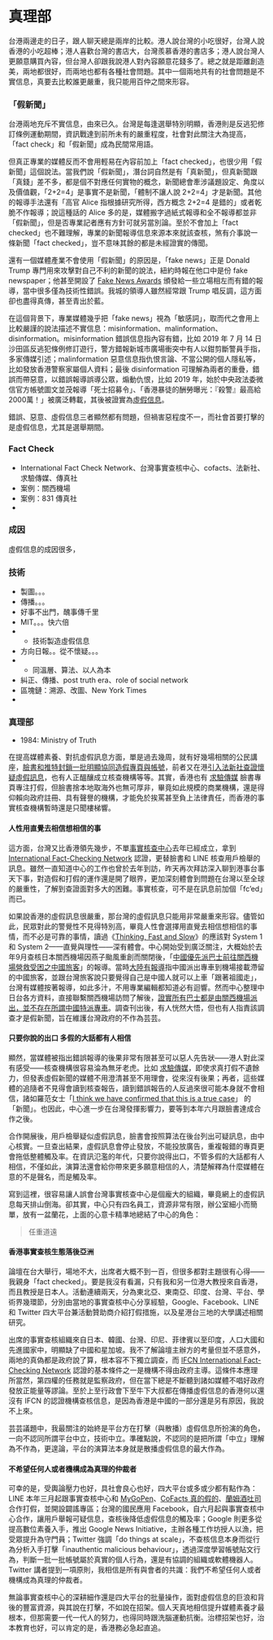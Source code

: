# 真理部

台港兩邊走的日子，跟人聊天總是兩岸的比較。港人說台灣的小吃很好，台灣人說香港的小吃超棒；港人喜歡台灣的書店大，台灣羨慕香港的書店多；港人說台灣人更願意購買內容，但台灣人卻跟我說港人對內容願意花錢多了。總之就是距離創造美，兩地都很好，而兩地也都有各種社會問題。其中一個兩地共有的社會問題是不實信息，真要去比較誰更嚴重，我只能用百仲之間來形容。

### 「假新聞」

台港兩地充斥不實信息，由來已久。台灣是每逢選舉特別明顯，香港則是反逃犯修訂條例運動期間，資訊戰達到前所未有的嚴重程度，社會對此關注大為提高，「fact check」和「假新聞」成為民間常用語。

但真正專業的媒體反而不會用輕易在內容前加上「fact checked」，也很少用「假新聞」這個說法。當我們說「假新聞」，潛台詞自然是有「真新聞」，但真新聞跟「真錢」差不多，都是個不對應任何實物的概念，新聞總會牽涉議題設定、角度以及價值觀，「2+2=4」是事實不是新聞，「體制不讓人說 2+2=4」才是新聞。其他的報導手法還有「高官 Alice 指根據研究所得，西方概念 2+2=4 是錯的」或者乾脆不作報導；說這種話的 Alice 多的是，媒體搬字過紙式報導和全不報導都並非「假新聞」，但是否專業記者應有方針可就另當別論。至於不會加上「fact checked」也不難理解，專業的新聞報導信息來源本來就該查核，煞有介事說一條新聞「fact checked」，豈不意味其餘的都是未經證實的傳聞。

還有一個媒體產業不會使用「假新聞」的原因是，「fake news」正是 Donald Trump 專門用來攻擊對自己不利的新聞的說法，紐約時報在他口中是份 fake newspaper；他甚至開設了 [Fake News Awards](https://en.wikipedia.org/wiki/Fake_News_Awards) 頒發給一些立場相左而有錯的報導，當中很多僅為技術性錯誤。我城的領導人雖然經常跟 Trump 唱反調，這方面卻也盡得真傳，甚至青出於藍。

在這個背景下，專業媒體幾乎把「fake news」視為「敏感詞」，取而代之會用上比較嚴謹的說法描述不實信息：misinformation、malinformation、disinformation。misinformation 錯誤信息指內容有錯，比如 2019 年 7 月 14 日沙田區反逃犯條例修訂遊行，警方錯報新城市廣場衝突中有人以鉗剪斷警員手指，多家傳媒引述；malinformation 惡意信息指仇恨言論、不當公開的個人隱私等，比如發放香港警察家屬個人資料；最後 disinformation 可理解為兩者的重疊，錯誤而帶惡意，以錯誤報導誤導公眾，煽動仇恨，比如 2019 年，始於中央政法委微信官方帳號圖文並茂報導「死士招募令」、「香港暴徒的酬勞曝光：『殺警』最高給2000萬！」被廣泛轉載，其後被證實為[虛假信息](https://tfc-taiwan.org.tw/articles/1248)。

錯誤、惡意、虛假信息三者顯然都有問題，但禍害惡程度不一，而社會首要打擊的是虛假信息，尤其是選舉期間。



### Fact Check

* International Fact Check Network、台灣事實查核中心、cofacts、法新社、求驗傳媒、傳真社
* 案例：關西機場
* 案例：831 傳真社
* 
### 成因

虛假信息的成因很多，



### 技術

* 製圖。。。
* 傳播。。。
* 好事不出門，醜事傳千里
* MIT。。。快六倍
* * 技術製造虛假信息
* 方向日報。。從不懷疑。。。
* * 同溫層、算法、以人為本
* 糾正、傳播、post truth era、role of social network
* 區塊鏈：溯源、改圖、New York Times
* 
### 真理部

* 1984: Ministry of Truth

在提高媒體素養、對抗虛假訊息方面，單是過去幾周，就有好幾場相關的公民講座，[臉書和推特封鎖一批明顯協同造假專頁與帳號](https://buzzorange.com/2019/08/20/twitter-and-facebook-deleted-some-chinese-accounts/)，前者又在港[引入法新社查證懷疑虛假訊息](https://inews.hket.com/article/2445269/Facebook%E5%9C%A8%E6%B8%AF%E5%BC%95%E5%85%A5Fact%20Check%E6%A9%9F%E5%88%B6%E3%80%80%E5%A4%A5%E6%B3%95%E6%96%B0%E7%A4%BE%E6%89%93%E6%93%8A%E5%81%87%E6%96%B0%E8%81%9E)，也有人正醞釀成立核查機構等等。其實，香港也有 [求驗傳媒](https://www.facebook.com/kauyim/) 臉書專頁專注打假，但臉書捨本地取海外也無可厚非，畢竟如此規模的商業機構，還是得仰賴向政府註冊、具有聲譽的機構，才能免於挨罵甚至負上法律責任，而香港的事實核查機構暫時還是只聞樓梯響。

#### 人性用直覺去相信想相信的事

這方面，台灣又比香港領先幾步，不單[事實核查中心](https://tfc-taiwan.org.tw/)去年已經成立，拿到[ International Fact-Checking Network](https://www.poynter.org/ifcn/) 認證，更替臉書和 LINE 核查用戶檢舉的訊息。雖然一直知道中心的工作也曾於去年到訪，昨天再次拜訪深入聊到港事台事天下事，對造假和打假的運作還是開了眼界，更加深刻體會到問題在台灣以至全球的嚴重性，了解到查證面對多大的困難。事實核查，可不是在訊息前加個「fc’ed」而已。

如果說香港的虛假訊息很嚴重，那台灣的虛假訊息只能用非常嚴重來形容。儘管如此，民眾對此的警覺性不見得特別高，畢竟人性會選擇用直覺去相信想相信的事情，而不必是可靠的事情，讀過《[Thinking, Fast and Slow](https://www.amazon.com/Thinking-Fast-Slow-Daniel-Kahneman-ebook/dp/B00555X8OA)》的應該對 System 1 和 System 2——直覺與理性——深有體會。中心開始受到廣泛關注，大概始於去年9月查核日本關西機場因燕子颱風重創而關閉後，「[中國優先派巴士前往關西機場營救受困之中國旅客](https://today.line.me/tw/pc/article/%E8%B7%9F%E7%A5%96%E5%9C%8B%E8%B5%B0+%E4%B8%AD%E4%BD%BF%E9%A4%A8%E6%8E%A5%E9%97%9C%E8%A5%BF%E5%8F%97%E5%9B%B0%E5%85%AC%E6%B0%91%EF%BC%9A%E5%8F%B0%E6%97%85%E5%AE%A2%E8%A6%BA%E5%BE%97%E8%87%AA%E5%B7%B1%E6%98%AF%E4%B8%AD%E5%9C%8B%E4%BA%BA%E4%B9%9F%E5%8F%AF%E4%B8%8A%E8%BB%8A-XZWQ89)」的報導。當時[大陸有報導](https://www.sohu.com/a/252159406_690878)指中國派出專車到機場接載滯留的中國旅客，並跟台灣旅客說只要覺得自己是中國人就可以上車「跟著祖國走」，台灣有媒體按著報導，如此多汁，不用專業編輯都知道必有迴響。然而中心整理中日台各方資料，直接聯繫關西機場訪問了解後，[證實所有巴士都是由關西機場派出，並不存在所謂中國特派專車](https://tfc-taiwan.org.tw/articles/150)。調查刊出後，有人恍然大悟，但也有人指責該調查才是假新聞，旨在維護台灣政府的不作為芸芸。

#### 只要你說的出口 多假的大話都有人相信

顯然，當媒體被指出錯誤報導的後果非常有限甚至可以惡人先告狀——港人對此深有感受——核查機構很容易淪為無牙老虎。比如 [求驗傳媒](https://www.facebook.com/kauyim/)，即使求真打假不遺餘力，但發表虛假新聞的媒體不用澄清甚至不用理會，從來沒有後果；再者，這些媒體的追隨者不見得會讀到核查報告，讀到錯誤報告的人反過來很可能本身就不會相信，諸如羅范女士「[I think we have confirmed that this is a true case](https://www.hk01.com/%E6%94%BF%E6%83%85/373106/%E9%80%83%E7%8A%AF%E6%A2%9D%E4%BE%8B-%E7%BE%85%E8%8C%83%E6%A4%92%E8%8A%AC-%E5%B0%91%E5%A5%B3%E8%A2%AB%E8%AA%A4%E5%B0%8E-%E7%82%BA-%E5%8B%87%E6%AD%A6%E6%B4%BE-%E6%8F%90%E4%BE%9B%E5%85%8D%E8%B2%BB%E6%80%A7%E6%9C%8D%E5%8B%99)」 的「新聞」。也因此，中心進一步在台灣發揮影響力，要等到本年六月跟臉書達成合作之後。

合作開展後，用戶檢舉疑似虛假訊息，臉書會按照算法在後台列出可疑訊息，由中心核實。一旦查出結果，虛假訊息會停止發放，不能投放廣告，重複報錯的專頁更會拖低整體觸及率。在資訊氾濫的年代，只要你說得出口，不管多假的大話都有人相信，不僅如此，演算法還會給你帶來更多願意相信的人，清楚解釋為什麼媒體在意的不是聲名，而是觸及率。

寫到這裡，很容易讓人誤會台灣事實核查中心是個龐大的組織，畢竟網上的虛假訊息每天排山倒海。卻其實，中心只有四名員工，資源非常有限，辦公室細小而簡單，放有一盆蘭花，上面的心意卡精準地總結了中心的角色：

> 任重道遠



#### 香港事實查核生態落後亞洲

論壇在台大舉行，場地不大，出席者大概不到一百，但很多都對主題很有心得——我親身「fact checked」。要是我沒有看漏，只有我和另一位港大教授來自香港，而且教授是日本人。活動連續兩天，分為東北亞、東南亞、印度、台灣、平台、學術界幾環節，分別由當地的事實查核中心分享經驗，Google、Facebook、LINE 和 Twitter 四大平台兼活動贊助商介紹打假措施，以及星港台三地的大學講述相關研究。

出席的事實查核組織來自日本、韓國、台灣、印尼、菲律賓以至印度，人口大國和先進國家中，明顯缺了中國和星加坡。我不了解論壇主辦方的考量但並不感意外，兩地的真偽都是政府說了算，根本容不下獨立調查，而 [IFCN International Fact-Checking Network](https://www.poynter.org/ifcn/) 認證的基本條件之一是機構不得由政府主導。這條件本應理所當然，第四權的任務就是監察政府，但在當下總是不斷聽到諸如媒體不唱好政府發放正能量等謬論。至於上至行政會下至牛下大叔都在傳播虛假信息的香港何以還沒有 IFCN 的認證機構查核信息，是因為香港是中國的一部分還是另有原因，我說不上來。



芸芸議題中，我最關注的始終是平台方在打擊（與散播）虛假信息所扮演的角色，一向不認同所謂平台中立，技術中立。準確點說，不認同的是把所謂「中立」理解為不作為，更遑論，平台的演算法本身就是散播虛假信息的最大作為。

#### 不希望任何人或者機構成為真理的仲裁者

可幸的是，受輿論壓力也好，具社會良心也好，四大平台或多或少都有點作為：LINE 本年三月起跟事實查核中心和 [MyGoPen](https://www.mygopen.com/)、[CoFacts 真的假的](https://cofacts.g0v.tw/)、[蘭姆酒吐司](https://www.rumtoast.com/)合作打假，並開設闢謠專區；台灣的國民應用 Facebook，自六月起與事實查核中心合作，讓用戶舉報可疑信息，查核後降低虛假信息的觸及率；Google 則更多從提高數位素養入手，推出 Google News Initiative，主辦各種工作坊授人以漁，把受眾提升為守門員；Twitter 強調「do things at scale」，不查核信息本身而從行為分析入手打擊「inauthentic malicious behaviour」，透過深度學習帳號貼文行為，判斷一批一批帳號屬於真實的個人行為，還是有協調的組織或軟體機器人。 Twitter 講者提到一項原則，我相信是所有與會者的共識：我們不希望任何人或者機構成為真理的仲裁者。

無論事實查核中心的深耕細作還是四大平台的批量操作，面對虛假信息的巨浪和背後的豐富資源，與其說在打擊，不如說在招架。個人天真地相信提升媒體素養才最根本，但那需要一代一代人的努力，也得同時跟洗腦運動抗衡。治標招架也好，治本教育也好，可以肯定的是，香港務必急起直追。

